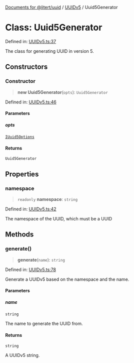 [Documents for @litert/uuid](../../index.md) / [UUIDv5](../index.md) / Uuid5Generator

# Class: Uuid5Generator

Defined in: [UUIDv5.ts:37](https://github.com/litert/uuid.js/blob/master/src/lib/UUIDv5.ts#L37)

The class for generating UUID in version 5.

## Constructors

### Constructor

> **new Uuid5Generator**(`opts`): `Uuid5Generator`

Defined in: [UUIDv5.ts:46](https://github.com/litert/uuid.js/blob/master/src/lib/UUIDv5.ts#L46)

#### Parameters

##### opts

[`IUuid5Options`](../type-aliases/IUuid5Options.md)

#### Returns

`Uuid5Generator`

## Properties

### namespace

> `readonly` **namespace**: `string`

Defined in: [UUIDv5.ts:42](https://github.com/litert/uuid.js/blob/master/src/lib/UUIDv5.ts#L42)

The namespace of the UUID, which must be a UUID

## Methods

### generate()

> **generate**(`name`): `string`

Defined in: [UUIDv5.ts:78](https://github.com/litert/uuid.js/blob/master/src/lib/UUIDv5.ts#L78)

Generate a UUIDv5 based on the namespace and the name.

#### Parameters

##### name

`string`

The name to generate the UUID from.

#### Returns

`string`

A UUIDv5 string.
